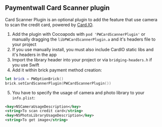 Paymentwall Card Scanner plugin
------------------------------
Card Scanner Plugin is an optional plugin to add the feature that use camera to scan the credit card, powered by [Card.IO](https://www.card.io/).

1. Add the plugin with Cocoapods with `pod 'PWCardScannerPlugin'` or manually dragging the `libPWCardScannerPlugin.a` and it's headers file to your project
2. If you use manually install, you must also include CardIO static libs and it's headers in the app
3. Import the library header into your project or via `bridging-headers.h` if you use Swift
4. Add it within brick payment method creation:
```swift
let brick = PWOptionBrick()
brick.setCardScannerPlugin(PWCardScannerPlugin())
```
5. You have to specify the usage of camera and photo library to your `info.plist`:
```xml
<key>NSCameraUsageDescription</key>
<string>To scan credit card</string>
<key>NSPhotoLibraryUsageDescription</key>
<string>To get image</string>
```